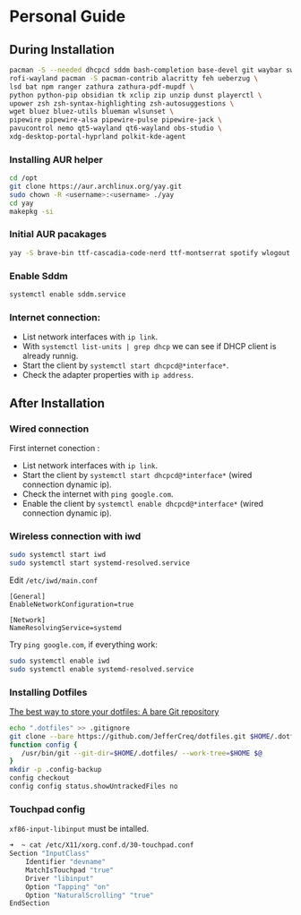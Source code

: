 # Personal Guide

## During Installation

```bash
pacman -S --needed dhcpcd sddm bash-completion base-devel git waybar swww \
rofi-wayland pacman -S pacman-contrib alacritty feh ueberzug \
lsd bat npm ranger zathura zathura-pdf-mupdf \
python python-pip obsidian tk xclip zip unzip dunst playerctl \
upower zsh zsh-syntax-highlighting zsh-autosuggestions \
wget bluez bluez-utils blueman wlsunset \
pipewire pipewire-alsa pipewire-pulse pipewire-jack \
pavucontrol nemo qt5-wayland qt6-wayland obs-studio \
xdg-desktop-portal-hyprland polkit-kde-agent
```

### Installing AUR helper
```bash
cd /opt
git clone https://aur.archlinux.org/yay.git
sudo chown -R <username>:<username> ./yay
cd yay
makepkg -si
```


### Initial AUR pacakages
```bash
yay -S brave-bin ttf-cascadia-code-nerd ttf-montserrat spotify wlogout
```

### Enable Sddm
```bash
systemctl enable sddm.service
```

### Internet connection:
- List network interfaces with `ip link`.
- With `systemctl list-units | grep dhcp` we can see if DHCP client is already runnig.
- Start the client by `systemctl start dhcpcd@*interface*`.
- Check the adapter properties with `ip address`.

## After Installation
### Wired connection
First internet conection :
- List network interfaces with `ip link`.
- Start the client by `systemctl start dhcpcd@*interface*` (wired connection dynamic ip).
- Check the internet with `ping google.com`.
- Enable the client by `systemctl enable dhcpcd@*interface*` (wired connection dynamic ip).

### Wireless connection with iwd
```bash
sudo systemctl start iwd
sudo systemctl start systemd-resolved.service
```

Edit `/etc/iwd/main.conf`
```
[General]
EnableNetworkConfiguration=true

[Network]
NameResolvingService=systemd
```

Try `ping google.com`, if everything work:
```bash
sudo systemctl enable iwd
sudo systemctl enable systemd-resolved.service
```


### Installing Dotfiles

[The best way to store your dotfiles: A bare Git repository](https://www.atlassian.com/git/tutorials/dotfiles)

```bash
echo ".dotfiles" >> .gitignore
git clone --bare https://github.com/JefferCreq/dotfiles.git $HOME/.dotfiles
function config {
   /usr/bin/git --git-dir=$HOME/.dotfiles/ --work-tree=$HOME $@
}
mkdir -p .config-backup
config checkout
config config status.showUntrackedFiles no
```

### Touchpad config
`xf86-input-libinput` must be intalled.
``` bash
➜  ~ cat /etc/X11/xorg.conf.d/30-touchpad.conf
Section "InputClass"
    Identifier "devname"
    MatchIsTouchpad "true"
    Driver "libinput"
    Option "Tapping" "on"
    Option "NaturalScrolling" "true"
EndSection
```

